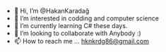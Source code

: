 - 👋 Hi, I’m @HakanKaradağ
- 👀 I’m interested in codding and computer science
- 🌱 I’m currently learning C# these days.
- 💞️ I’m looking to collaborate with Anybody  :)
- 📫 How to reach me ... hknkrdg86@gmail.com

<!---
HakanMontenegro/HakanMontenegro is a ✨ special ✨ repository because its `README.md` (this file) appears on your GitHub profile.
You can click the Preview link to take a look at your changes.
--->
